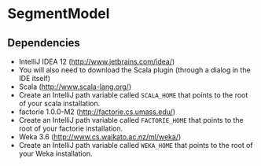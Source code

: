 # SegmentModel

## Dependencies
* IntelliJ IDEA 12 (http://www.jetbrains.com/idea/)
 * You will also need to download the Scala plugin (through a dialog in the IDE itself)
* Scala (http://www.scala-lang.org/)
 * Create an IntelliJ path variable called `SCALA_HOME` that points to the root of your scala installation.
* factorie 1.0.0-M2 (http://factorie.cs.umass.edu/)
 * Create an IntelliJ path variable called `FACTORIE_HOME` that points to the root of your factorie installation.
* Weka 3.6 (http://www.cs.waikato.ac.nz/ml/weka/)
 * Create an IntelliJ path variable called `WEKA_HOME` that points to the root of your Weka installation.